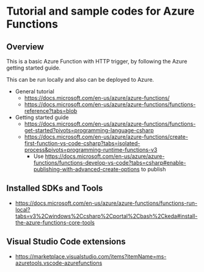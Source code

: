 # Tutorial and sample codes for Azure Functions

## Overview

This is a basic Azure Function with HTTP trigger, by following the Azure getting started guide.

This can be run locally and also can be deployed to Azure.

- General tutorial
   - https://docs.microsoft.com/en-us/azure/azure-functions/
   - https://docs.microsoft.com/en-us/azure/azure-functions/functions-reference?tabs=blob 
- Getting started guide
   - https://docs.microsoft.com/en-us/azure/azure-functions/functions-get-started?pivots=programming-language-csharp
   - https://docs.microsoft.com/en-us/azure/azure-functions/create-first-function-vs-code-csharp?tabs=isolated-process&pivots=programming-runtime-functions-v3
      - Use https://docs.microsoft.com/en-us/azure/azure-functions/functions-develop-vs-code?tabs=csharp#enable-publishing-with-advanced-create-options to publish

## Installed SDKs and Tools

- https://docs.microsoft.com/en-us/azure/azure-functions/functions-run-local?tabs=v3%2Cwindows%2Ccsharp%2Cportal%2Cbash%2Ckeda#install-the-azure-functions-core-tools

## Visual Studio Code extensions

- https://marketplace.visualstudio.com/items?itemName=ms-azuretools.vscode-azurefunctions
